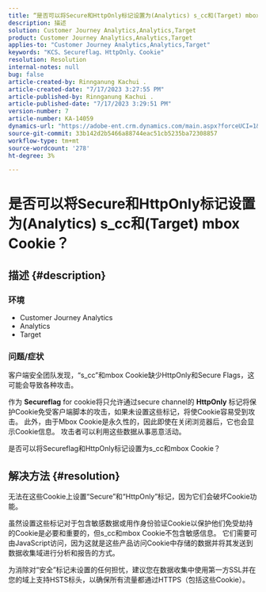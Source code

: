 ```yaml
---
title: “是否可以将Secure和HttpOnly标记设置为(Analytics) s_cc和(Target) mbox Cookie？”
description: 描述
solution: Customer Journey Analytics,Analytics,Target
product: Customer Journey Analytics,Analytics,Target
applies-to: "Customer Journey Analytics,Analytics,Target"
keywords: "KCS、Secureflag、HttpOnly、Cookie"
resolution: Resolution
internal-notes: null
bug: false
article-created-by: Rinnganung Kachui .
article-created-date: "7/17/2023 3:27:55 PM"
article-published-by: Rinnganung Kachui .
article-published-date: "7/17/2023 3:29:51 PM"
version-number: 7
article-number: KA-14059
dynamics-url: "https://adobe-ent.crm.dynamics.com/main.aspx?forceUCI=1&pagetype=entityrecord&etn=knowledgearticle&id=eaa2a47a-b624-ee11-9cbd-6045bd006b4b"
source-git-commit: 33b142d2b5466a88744eac51cb5235ba72308857
workflow-type: tm+mt
source-wordcount: '278'
ht-degree: 3%

---
```


# 是否可以将Secure和HttpOnly标记设置为(Analytics) s_cc和(Target) mbox Cookie？

## 描述 {#description}


### <b>环境</b>

- Customer Journey Analytics
- Analytics
- Target




### 问题/症状



客户端安全团队发现，“s_cc”和mbox Cookie缺少HttpOnly和Secure Flags，这可能会导致各种攻击。

作为 <b>Secureflag</b> for cookie将只允许通过secure channel的 <b>HttpOnly</b> 标记将保护Cookie免受客户端脚本的攻击，如果未设置这些标记，将使Cookie容易受到攻击。 此外，由于Mbox Cookie是永久性的，因此即使在关闭浏览器后，它也会显示Cookie信息。 攻击者可以利用这些数据从事恶意活动。

是否可以将Secureflag和HttpOnly标记设置为s_cc和mbox Cookie？


## 解决方法 {#resolution}


无法在这些Cookie上设置“Secure”和“HttpOnly”标记，因为它们会破坏Cookie功能。

虽然设置这些标记对于包含敏感数据或用作身份验证Cookie以保护他们免受劫持的Cookie是必要和重要的，但s_cc和mbox Cookie不包含敏感信息。 它们需要可由JavaScript访问，因为这就是这些产品访问Cookie中存储的数据并将其发送到数据收集域进行分析和报告的方式。

为消除对“安全”标记未设置的任何担忧，建议您在数据收集中使用第一方SSL并在您的域上支持HSTS标头，以确保所有流量都通过HTTPS（包括这些Cookie）。
